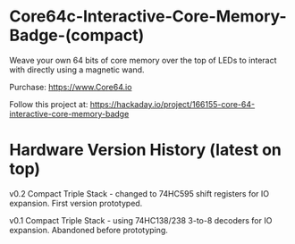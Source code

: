 # Core64c-Interactive-Core-Memory-Badge-(compact)
Weave your own 64 bits of core memory over the top of LEDs to interact with directly using a magnetic wand.

Purchase: https://www.Core64.io

Follow this project at: https://hackaday.io/project/166155-core-64-interactive-core-memory-badge

# Hardware Version History (latest on top)

v0.2 Compact Triple Stack - changed to 74HC595 shift registers for IO expansion. First version prototyped.

v0.1 Compact Triple Stack - using 74HC138/238 3-to-8 decoders for IO expansion. Abandoned before prototyping.
